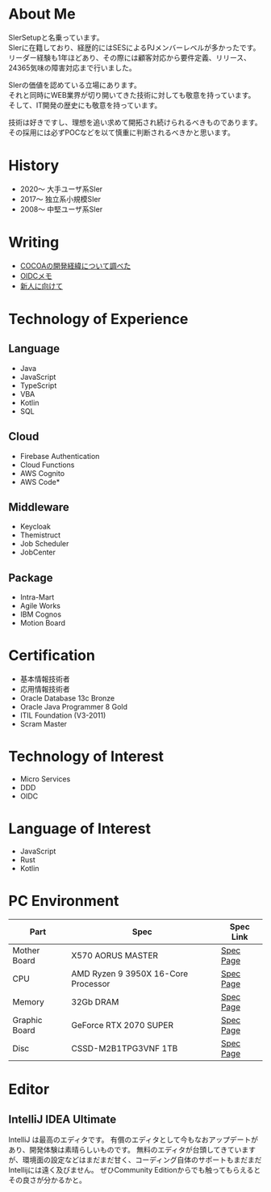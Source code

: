 # About Me
SIerSetupと名乗っています。  
SIerに在籍しており、経歴的にはSESによるPJメンバーレベルが多かったです。  
リーダー経験も1年ほどあり、その際には顧客対応から要件定義、リリース、24365気味の障害対応まで行いました。

SIerの価値を認めている立場にあります。  
それと同時にWEB業界が切り開いてきた技術に対しても敬意を持っています。  
そして、IT開発の歴史にも敬意を持っています。

技術は好きですし、理想を追い求めて開拓され続けられるべきものであります。  
その採用には必ずPOCなどを以て慎重に判断されるべきかと思います。

# History
* 2020〜 大手ユーザ系SIer
* 2017〜 独立系小規模SIer
* 2008〜 中堅ユーザ系SIer

# Writing
* [COCOAの開発経緯について調べた](https://qiita.com/SierSetup/items/00fd8fde88d846b08979)
* [OIDCメモ](./doc/OIDC.md)
* [新人に向けて](./doc/newcommer/index.md)

[comment]: <> (* [チーム運営をしてみて_1]&#40;./doc/blog/1.md&#41;)


# Technology of Experience
## Language
* Java
* JavaScript
* TypeScript
* VBA
* Kotlin
* SQL

## Cloud
* Firebase Authentication
* Cloud Functions
* AWS Cognito
* AWS Code*

## Middleware
* Keycloak
* Themistruct
* Job Scheduler
* JobCenter

## Package
* Intra-Mart
* Agile Works
* IBM Cognos
* Motion Board

# Certification
* 基本情報技術者
* 応用情報技術者
* Oracle Database 13c Bronze
* Oracle Java Programmer 8 Gold
* ITIL Foundation (V3-2011)
* Scram Master

# Technology of Interest
* Micro Services
* DDD
* OIDC

# Language of Interest
* JavaScript
* Rust
* Kotlin

# PC Environment

| Part | Spec | Spec Link |  
|------|------|-----------|  
| Mother Board  | X570 AORUS MASTER  | [Spec Page](https://www.gigabyte.com/jp/Motherboard/X570-AORUS-MASTER-rev-10#kf) |  
| CPU  | AMD Ryzen 9 3950X 16-Core Processor | [Spec Page](https://www.amd.com/ja/products/cpu/amd-ryzen-9-3950x) |  
| Memory  | 32Gb DRAM  | [Spec Page](https://www.gskill.com/product/165/326/1562840073/F4-3600C16D-16GTZNC) |  
| Graphic Board  | GeForce RTX 2070 SUPER | [Spec Page](https://www.nvidia.com/ja-jp/geforce/graphics-cards/rtx-2070-super/) |  
| Disc  | CSSD-M2B1TPG3VNF 1TB | [Spec Page](https://www.cfd.co.jp/product/ssd/cssd-m2b1tpg3vnf/) |  

# Editor
## IntelliJ IDEA Ultimate
IntelliJ は最高のエディタです。
有償のエディタとして今もなおアップデートがあり、開発体験は素晴らしいものです。
無料のエディタが台頭してきていますが、環境面の設定などはまだまだ甘く、コーディング自体のサポートもまだまだIntellijには遠く及びません。
ぜひCommunity Editionからでも触ってもらえるとその良さが分かるかと。
